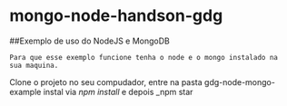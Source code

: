 # mongo-node-handson-gdg
##Exemplo de uso do NodeJS e MongoDB
````
Para que esse exemplo funcione tenha o node e o mongo instalado na
sua maquina.
````
Clone o projeto no seu compudador, entre na pasta gdg-node-mongo-example
instal via _npm install_ e depois _npm star
